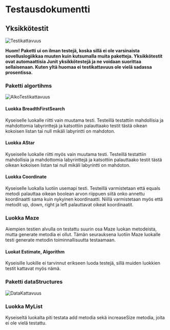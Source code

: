 # Testausdokumentti

## Yksikkötestit

![Testikattavuus](https://github.com/SIholin/tiralabra-Labyrintti/blob/master/documentation/Kuvat/KaikkiKattavuua.png)

**Huom! Paketti ui on ilman testejä, koska sillä ei ole varsinaista sovelluslogiikkaa muuten kuin kutsumalla muita paketteja. Yksikkötestit ovat automaattisia Junit yksikkötestejä ja ne voidaan suorittaa sellaisenaan. Kuten yltä huomaa ei testikattavuus ole vielä sadassa prosentissa.**

### Paketti algortihms 

![AlkoTestikattavuus](https://github.com/SIholin/tiralabra-Labyrintti/blob/master/documentation/Kuvat/AlkoKattavuus.png)

#### Luokka BreadthFirstSearch
Kyseiselle luokalle riitti vain muutama testi. Testeillä testattiin mahdollisia ja mahdottomia labyrinttejä ja katsottiin palauttaako testit tästä oikean kokoisen listan tai null mikäli labyrintti on mahdoton.

#### Luokka AStar
Kyseiselle luokalle riitti myös vain muutama testi.  Testeillä testattiin mahdollisia ja mahdottomia labyrinttejä ja katsottiin palauttaako testit tästä oikean kokoisen listan tai null mikäli labyrintti on mahdoton.

#### Luokka Coordinate
Kyseiselle luokalla luotiin usemapi testi. Testeillä varmistetaan että equals metodi palauttaa oikean boolean arvon riippuen siitä onko annettu koordinaatti sama kuin nykyinen koordinaatti. Niillä varmistetaan myös että metodit up, down, right ja left palauttavat oikeat koordinaatit.

### Luokka Maze
Aiempien testien alvulla on testattu suurin osa Maze luokan metodeista, mutta generate metodia ei ollut. Tämän seurauksena luotiin Maze luokalle testi generate metodin toiminnallisuutta testaamaan.

#### Luokat Estimate, Algorithm
Kyseisille luokille ei tarvinnut erikseen luoda testejä, sillä muiden luokkien testit kattavat myös nämä. 

### Paketti dataStructures

![DataKattavuus](https://github.com/SIholin/tiralabra-Labyrintti/blob/master/documentation/Kuvat/DataKattavuus.png)

### Luokka MyList
Kyseiseltä luokalta piti testata add metodia sekä increaseSize metodia, joita ei ole vielä testattu.
